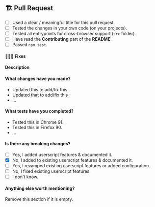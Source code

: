 ## 🏗 Pull Request

<!-- Fill the following checklist. -->
- [ ] Used a clear / meaningful title for this pull request.
- [ ] Tested the changes in your own code (on your projects).
- [ ] Tested all entrypoints for cross-browser support (`src` folder).
- [ ] Have read the **Contributing** part of the **README**.
- [ ] Passed `npm test`.

<!-- Complete the following parts. -->

#### 👷🏾‍♀️ Fixes

<!-- List the issues that this fixes. -->

#### Description

<!-- A clear & concise explanation of the pull and why it was opened. -->

#### What changes have you made?

- Updated this to add/fix this
- Updated that to add/fix this
- ...

#### What tests have you completed?

- Tested this in Chrome 91.
- Tested this in Firefox 90.
- ...

#### Is there any breaking changes?

<!-- Fill the following checklist by inserting (Y/N) after. -->
- [ ] Yes, I added userscript features & documented it.
- [x] No,  I added to existing userscript features & documented it.
- [ ] Yes, I revamped existing userscript features or added configuration.
- [ ] No,  I fixed existing userscript features.
- [ ] I don't know.

#### Anything else worth mentioning?

<!-- Please help with the PR process. -->
<!-- Leave any extra useful information or mention someone who is concerned. -->
Remove this section if it is empty.

